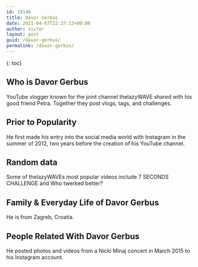 ```yaml
---
id: 19140
title: Davor Gerbus
date: 2021-04-07T22:37:13+00:00
author: victor
layout: post
guid: /davor-gerbus/
permalink: /davor-gerbus/
---
```



{: toc}


## Who is Davor Gerbus



YouTube vlogger known for the joint channel thelazyWAVE shared with his good friend Petra. Together they post vlogs, tags, and challenges. 

                
                
                
## Prior to Popularity



He first made his entry into the social media world with Instagram in the summer of 2012, two years before the creation of his YouTube channel.

                
                
                
## Random data



Some of thelazyWAVEs most popular videos include 7 SECONDS CHALLENGE and Who twerked better?

                
                
                
## Family & Everyday Life of Davor Gerbus



He is from Zagreb, Croatia.

                
                
                
## People Related With Davor Gerbus



He posted photos and videos from a Nicki Minaj concert in March 2015 to his Instagram account.

                
              
            
          
          
          